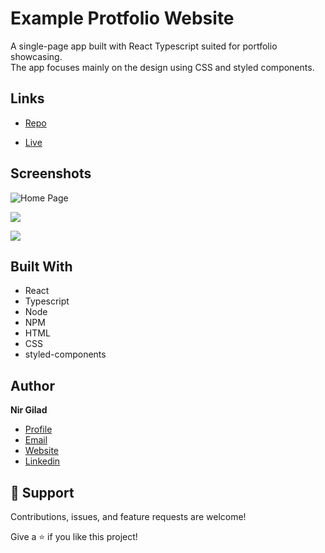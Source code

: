 # Example Protfolio Website

A single-page app built with React Typescript suited for portfolio showcasing.  
The app focuses mainly on the design using CSS and styled components.



## Links

- [Repo](https://github.com/Nirol/protfolio_website)

- [Live](https://nirol.github.io/protfolio_website)


## Screenshots

![Home Page](/screenshots/1.png "Home Page")

![](/screenshots/2.png)

![](/screenshots/3.png)


## Built With

- React
- Typescript
- Node
- NPM
- HTML
- CSS
- styled-components


## Author

**Nir Gilad**

- [Profile](https://github.com/Nirol "Nir Gilad")
- [Email](mailto:nirolgg@gmail.com?subject=Hi "Hi!")
- [Website](https://nirol.github.io/)
- [Linkedin](https://www.linkedin.com/in/giladnir/)

## 🤝 Support

Contributions, issues, and feature requests are welcome!

Give a ⭐️ if you like this project!

